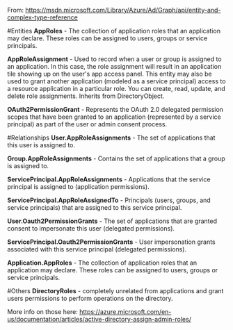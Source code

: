 From: https://msdn.microsoft.com/Library/Azure/Ad/Graph/api/entity-and-complex-type-reference

#Entities
**AppRoles** - The collection of application roles that an application may declare. These roles can be assigned to users, groups or service principals.

**AppRoleAssignment** - Used to record when a user or group is assigned to an application. In this case, the role assignment will result in an application tile showing up on the user's app access panel. This entity may also be used to grant another application (modeled as a service principal) access to a resource application in a particular role. You can create, read, update, and delete role assignments. Inherits from DirectoryObject.

**OAuth2PermissionGrant** - Represents the OAuth 2.0 delegated permission scopes that have been granted to an application (represented by a service principal) as part of the user or admin consent process.

#Relationships
**User.AppRoleAssignments** - The set of applications that this user is assigned to.

**Group.AppRoleAssignments** - Contains the set of applications that a group is assigned to.

**ServicePrincipal.AppRoleAssignments** - Applications that the service principal is assigned to (application permissions).

**ServicePrincipal.AppRoleAssignedTo** - Principals (users, groups, and service principals) that are assigned to this service principal.

**User.Oauth2PermissionGrants** - The set of applications that are granted consent to impersonate this user (delegated permissions).

**ServicePrincipal.Oauth2PermissionGrants** - User impersonation grants associated with this service principal (delegated permissions).

**Application.AppRoles** - The collection of application roles that an application may declare. These roles can be assigned to users, groups or service principals.

#Others
**DirectoryRoles** - completely unrelated from applications and grant users permissions to perform operations on the directory.

More info on those here: https://azure.microsoft.com/en-us/documentation/articles/active-directory-assign-admin-roles/
